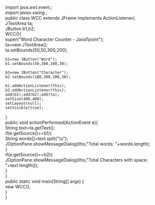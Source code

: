 import java.awt.event.*;  
import javax.swing.*;  
public class WCC extends JFrame implements ActionListener{  
JTextArea ta;  
JButton b1,b2;  
WCC(){  
    super("Word Character Counter - JavaTpoint");  
    ta=new JTextArea();  
    ta.setBounds(50,50,300,200);  
      
    b1=new JButton("Word");  
    b1.setBounds(50,300,100,30);  
      
    b2=new JButton("Character");  
    b2.setBounds(180,300,100,30);  
      
    b1.addActionListener(this);  
    b2.addActionListener(this);  
    add(b1);add(b2);add(ta);  
    setSize(400,400);  
    setLayout(null);  
    setVisible(true);  
}  
public void actionPerformed(ActionEvent e){  
    String text=ta.getText();  
    if(e.getSource()==b1){  
        String words[]=text.split("\\s");  
        JOptionPane.showMessageDialog(this,"Total words: "+words.length);  
    }  
    if(e.getSource()==b2){  
        JOptionPane.showMessageDialog(this,"Total Characters with space: "+text.length());  
    }  
}  
public static void main(String[] args) {  
    new WCC();  
}  
}
